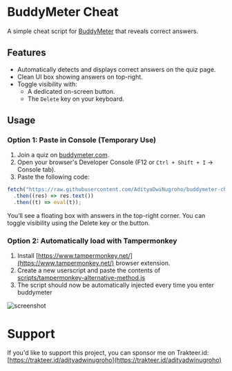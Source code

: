 # BuddyMeter Cheat

A simple cheat script for [BuddyMeter](https://buddymeter.com/) that reveals correct answers.

## Features

- Automatically detects and displays correct answers on the quiz page.
- Clean UI box showing answers on top-right.
- Toggle visibility with:
  - A dedicated on-screen button.
  - The `Delete` key on your keyboard.

## Usage

### Option 1: Paste in Console (Temporary Use)

1. Join a quiz on [buddymeter.com](https://buddymeter.com/).
2. Open your browser's Developer Console (F12 or `Ctrl + Shift + I` → Console tab).
3. Paste the following code:

```js
fetch("https://raw.githubusercontent.com/AdityaDwiNugroho/buddymeter-cheat/main/dist/bundle.js")
  .then((res) => res.text())
  .then((t) => eval(t));
```
You’ll see a floating box with answers in the top-right corner. You can toggle visibility using the Delete key or the button.

### Option 2: Automatically load with Tampermonkey
1. Install [https://www.tampermonkey.net/](https://www.tampermonkey.net/) browser extension.
2. Create a new userscript and paste the contents of [scripts/tampermonkey-alternative-method.js](https://github.com/AdityaDwiNugroho/buddymeter-cheat/scripts/tampermonkey-alternative-method.js)
3. The script should now be automatically injected every time you enter buddymeter
   
![screenshot](https://github.com/AdityaDwiNugroho/docs/screenshot_image.png)


# Support
If you'd like to support this project, you can sponsor me on Trakteer.id:
[https://trakteer.id/adityadwinugroho](https://trakteer.id/adityadwinugroho)
